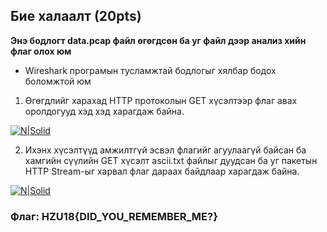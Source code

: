 ## Бие халаалт (20pts)

**Энэ бодлогт data.pcap файл өгөгдсөн ба уг файл дээр анализ хийн флаг олох юм**

- Wireshark програмын тусламжтай бодлогыг хялбар бодох боломжтой юм

1. Өгөгдлийг харахад HTTP протоколын GET хүсэлтээр флаг авах оролдогууд хэд хэд харагдаж байна.


[![N|Solid](https://github.com/DCERT-MNDC/HZ-U18/blob/include/master/2.PNG)](https://github.com/DCERT-MNDC/HZ-U18/blob/include/master/2.PNG)

2. Ихэнх хүсэлтүүд амжилтгүй эсвэл флагийг агуулаагүй байсан ба хамгийн сүүлийн GET хүсэлт ascii.txt файлыг дуудсан ба уг пакетын HTTP Stream-ыг харвал флаг дараах байдлаар харагдаж байна.


[![N|Solid](https://github.com/DCERT-MNDC/HZ-U18/blob/include/master/1.PNG)](https://github.com/DCERT-MNDC/HZ-U18/blob/include/master/1.PNG)

### Флаг: HZU18{DID_YOU_REMEMBER_ME?}
